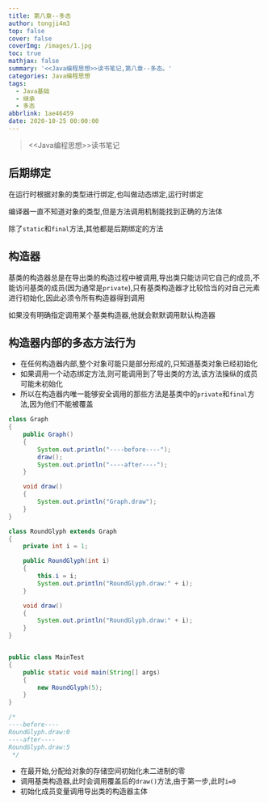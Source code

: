 ```yaml
---
title: 第八章--多态
author: tongji4m3
top: false
cover: false
coverImg: /images/1.jpg
toc: true
mathjax: false
summary: '<<Java编程思想>>读书笔记,第八章--多态。'
categories: Java编程思想
tags:
  - Java基础
  - 继承
  - 多态
abbrlink: 1ae46459
date: 2020-10-25 00:00:00
---
```


> <<Java编程思想>>读书笔记

## 后期绑定

在运行时根据对象的类型进行绑定,也叫做动态绑定,运行时绑定

编译器一直不知道对象的类型,但是方法调用机制能找到正确的方法体

除了`static`和`final`方法,其他都是后期绑定的方法

## 构造器

基类的构造器总是在导出类的构造过程中被调用,导出类只能访问它自己的成员,不能访问基类的成员(因为通常是`private`),只有基类构造器才比较恰当的对自己元素进行初始化,因此必须令所有构造器得到调用

如果没有明确指定调用某个基类构造器,他就会默默调用默认构造器

## 构造器内部的多态方法行为

+ 在任何构造器内部,整个对象可能只是部分形成的,只知道基类对象已经初始化
+ 如果调用一个动态绑定方法,则可能调用到了导出类的方法,该方法操纵的成员可能未初始化
+ 所以在构造器内唯一能够安全调用的那些方法是基类中的`private`和`final`方法,因为他们不能被覆盖

```java
class Graph
{
    public Graph()
    {
        System.out.println("----before----");
        draw();
        System.out.println("----after----");
    }

    void draw()
    {
        System.out.println("Graph.draw");
    }
}

class RoundGlyph extends Graph
{
    private int i = 1;

    public RoundGlyph(int i)
    {
        this.i = i;
        System.out.println("RoundGlyph.draw:" + i);
    }

    void draw()
    {
        System.out.println("RoundGlyph.draw:" + i);
    }
}


public class MainTest
{
    public static void main(String[] args)
    {
        new RoundGlyph(5);
    }
}

/*
----before----
RoundGlyph.draw:0
----after----
RoundGlyph.draw:5
 */
```

+ 在最开始,分配给对象的存储空间初始化未二进制的零
+ 调用基类构造器,此时会调用覆盖后的`draw()`方法,由于第一步,此时`i=0`
+ 初始化成员变量调用导出类的构造器主体